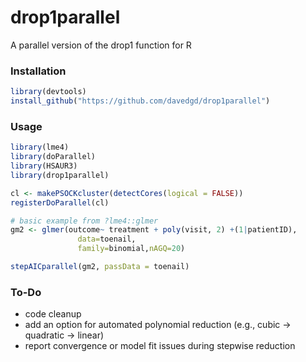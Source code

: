# drop1parallel
A parallel version of the drop1 function for R

### Installation
```R
library(devtools)
install_github("https://github.com/davedgd/drop1parallel")
```

### Usage
```R
library(lme4)
library(doParallel)
library(HSAUR3)
library(drop1parallel)

cl <- makePSOCKcluster(detectCores(logical = FALSE))
registerDoParallel(cl)

# basic example from ?lme4::glmer
gm2 <- glmer(outcome~ treatment + poly(visit, 2) +(1|patientID),
               data=toenail,
               family=binomial,nAGQ=20)

stepAICparallel(gm2, passData = toenail)
```

### To-Do
- code cleanup
- add an option for automated polynomial reduction (e.g., cubic -> quadratic -> linear)
- report convergence or model fit issues during stepwise reduction
